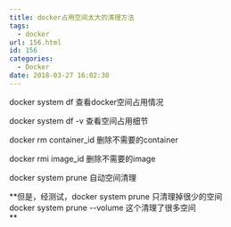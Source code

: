 ```yaml
---
title: docker占用空间太大的清理方法
tags:
  - docker
url: 156.html
id: 156
categories:
  - Docker
date: 2018-03-27 16:02:30
---
```


docker system df 查看docker空间占用情况

docker system df -v 查看空间占用细节

docker rm container_id 删除不需要的container

docker rmi image_id 删除不需要的image

docker system prune 自动空间清理

**但是，经测试，docker system prune 只清理掉很少的空间  
docker system prune --volume 这个清理了很多空间  
**